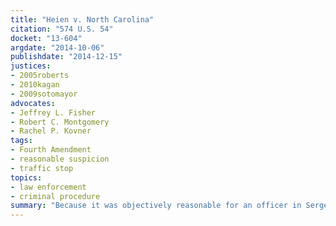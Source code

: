 ```yaml
---
title: "Heien v. North Carolina"
citation: "574 U.S. 54"
docket: "13-604"
argdate: "2014-10-06"
publishdate: "2014-12-15"
justices:
- 2005roberts
- 2010kagan
- 2009sotomayor
advocates:
- Jeffrey L. Fisher
- Robert C. Montgomery
- Rachel P. Kovner
tags:
- Fourth Amendment
- reasonable suspicion
- traffic stop
topics:
- law enforcement
- criminal procedure
summary: "Because it was objectively reasonable for an officer in Sergeant Darisse’s position to think that North Carolina law required vehicles to have two functioning brake lights instead of one, Darisse’s stop of Heien’s vehicle was lawful under the Fourth Amendment."
---
```


